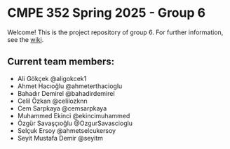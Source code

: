 # CMPE 352 Spring 2025 - Group 6

Welcome! This is the project repository of group 6. For further information, see the [wiki](https://github.com/bounswe/bounswe2025group6/wiki).

## Current team members:

- Ali Gökçek @aligokcek1
- Ahmet Hacıoğlu @ahmeterthacioglu
- Bahadır Demirel @bahadirdemirel
- Celil Özkan @celilozknn
- Cem Sarpkaya @cemsarpkaya
- Muhammed Ekinci @ekincimuhammed
- Özgür Savaşçıoğlu @OzgurSavascioglu
- Selçuk Ersoy @ahmetselcukersoy
- Seyit Mustafa Demir @seyitm
